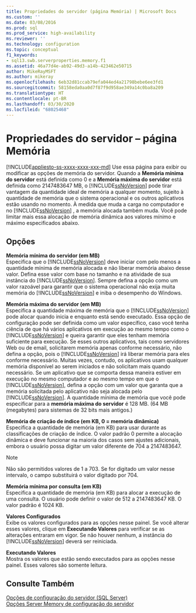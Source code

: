 ```yaml
---
title: Propriedades do servidor (página Memória) | Microsoft Docs
ms.custom: ''
ms.date: 03/08/2016
ms.prod: sql
ms.prod_service: high-availability
ms.reviewer: ''
ms.technology: configuration
ms.topic: conceptual
f1_keywords:
- sql13.swb.serverproperties.memory.f1
ms.assetid: 46a77d4e-ab92-49d3-a14b-423462e50715
author: MikeRayMSFT
ms.author: mikeray
ms.openlocfilehash: 6eb32d81ccab79efa044ed4a21798bebe6ee3fd1
ms.sourcegitcommit: 58158eda0aa0d7f87f9d958ae349a14c0ba8a209
ms.translationtype: HT
ms.contentlocale: pt-BR
ms.lasthandoff: 03/30/2020
ms.locfileid: "68025468"
---
```

# <a name="server-properties---memory-page"></a>Propriedades do servidor – página Memória
[!INCLUDE[appliesto-ss-xxxx-xxxx-xxx-md](../../includes/appliesto-ss-xxxx-xxxx-xxx-md.md)]
  Use essa página para exibir ou modificar as opções de memória do servidor. Quando a **Memória mínima do servidor** está definida como 0 e a **Memória máxima do servidor** está definida como 2147483647 MB, o [!INCLUDE[ssNoVersion](../../includes/ssnoversion-md.md)] pode tirar vantagem da quantidade ideal de memória a qualquer momento, sujeito à quantidade de memória que o sistema operacional e os outros aplicativos estão usando no momento. À medida que muda a carga no computador e no [!INCLUDE[ssNoVersion](../../includes/ssnoversion-md.md)] , a memória alocada também muda. Você pode limitar mais essa alocação de memória dinâmica aos valores mínimo e máximo especificados abaixo.  
  
## <a name="options"></a>Opções  
 **Memória mínima do servidor (em MB)**  
 Especifica que o [!INCLUDE[ssNoVersion](../../includes/ssnoversion-md.md)] deve iniciar com pelo menos a quantidade mínima de memória alocada e não liberar memória abaixo desse valor. Defina esse valor com base no tamanho e na atividade de sua instância do [!INCLUDE[ssNoVersion](../../includes/ssnoversion-md.md)]. Sempre defina a opção como um valor razoável para garantir que o sistema operacional não exija muita memória do [!INCLUDE[ssNoVersion](../../includes/ssnoversion-md.md)] e iniba o desempenho do Windows.  
  
 **Memória máxima do servidor (em MB)**  
 Especifica a quantidade máxima de memória que o [!INCLUDE[ssNoVersion](../../includes/ssnoversion-md.md)] pode alocar quando inicia e enquanto está sendo executado. Essa opção de configuração pode ser definida como um valor específico, caso você tenha ciência de que há vários aplicativos em execução ao mesmo tempo como o [!INCLUDE[ssNoVersion](../../includes/ssnoversion-md.md)] e queira garantir que eles tenham memória suficiente para execução. Se esses outros aplicativos, tais como servidores Web ou de email, solicitarem memória apenas conforme necessário, não defina a opção, pois o [!INCLUDE[ssNoVersion](../../includes/ssnoversion-md.md)] irá liberar memória para eles conforme necessário. Muitas vezes, contudo, os aplicativos usam qualquer memória disponível ao serem iniciados e não solicitam mais quando necessário. Se um aplicativo que se comporta dessa maneira estiver em execução no mesmo computador e ao mesmo tempo em que o [!INCLUDE[ssNoVersion](../../includes/ssnoversion-md.md)], defina a opção com um valor que garanta que a memória solicitada pelo aplicativo não seja alocada pelo [!INCLUDE[ssNoVersion](../../includes/ssnoversion-md.md)]. A quantidade mínima de memória que você pode especificar para a **memória máxima do servidor** é 128 MB. (64 MB (megabytes) para sistemas de 32 bits mais antigos.)  
  
 **Memória de criação de índice (em KB, 0 = memória dinâmica)**  
 Especifica a quantidade de memória (em KB) para usar durante as classificações de criação de índice. O valor padrão 0 permite a alocação dinâmica e deve funcionar na maioria dos casos sem ajustes adicionais, embora o usuário possa digitar um valor diferente de 704 a 2147483647.  
  
> [!NOTE]  
>  Não são permitidos valores de 1 a 703. Se for digitado um valor nesse intervalo, o campo substituirá o valor digitado por 704.  
  
 **Memória mínima por consulta (em KB)**  
 Especifica a quantidade de memória (em KB) para alocar a execução de uma consulta. O usuário pode definir o valor de 512 a 2147483647 KB. O valor padrão é 1024 KB.  
  
 **Valores Configurados**  
 Exibe os valores configurados para as opções nesse painel. Se você alterar esses valores, clique em **Executando Valores** para verificar se as alterações entraram em vigor. Se não houver nenhum, a instância do [!INCLUDE[ssNoVersion](../../includes/ssnoversion-md.md)] deverá ser reiniciada.  
  
 **Executando Valores**  
 Mostra os valores que estão sendo executados para as opções nesse painel. Esses valores são somente leitura.  
  
## <a name="see-also"></a>Consulte Também  
 [Opções de configuração do servidor &#40;SQL Server&#41;](../../database-engine/configure-windows/server-configuration-options-sql-server.md)   
 [Opções Server Memory de configuração do servidor](../../database-engine/configure-windows/server-memory-server-configuration-options.md)  
  
  
